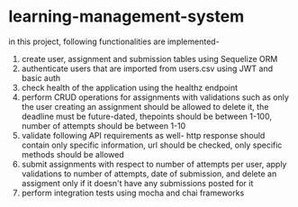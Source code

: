 # learning-management-system

in this project, following functionalities are implemented-

1. create user, assignment and submission tables using Sequelize ORM
2. authenticate users that are imported from users.csv using JWT and basic auth
3. check health of the application using the healthz endpoint
4. perform CRUD operations for assignments with validations such as only the user creating an assignment should be allowed to delete it, the deadline must be future-dated, thepoints should be between 1-100, number of attempts should be between 1-10
5. validate following API requirements as well- http response should contain only specific information, url should be checked, only specific methods should be allowed
6. submit assignments with respect to number of attempts per user, apply validations to number of attempts, date of submission, and delete an assigment only if it doesn't have any submissions posted for it
7. perform integration tests using mocha and chai frameworks
